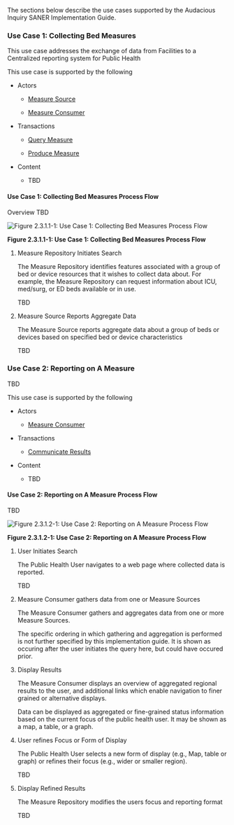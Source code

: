<?xml version="1.0" encoding="UTF-8"?>
The sections below describe the use cases supported by the
Audacious Inquiry SANER Implementation Guide.


### Use Case 1: Collecting Bed Measures

This use case addresses the exchange of data from Facilities to a Centralized
reporting system for Public Health


This use case is supported by the following

* Actors

  - [Measure Source](actors_and_transactions.html#measure-source)

  - [Measure Consumer](actors_and_transactions.html#measure-consumer)

* Transactions

  - [Query Measure](transaction-1.html)

  - [Produce Measure](transaction-2.html)

* Content

  - TBD

#### Use Case 1: Collecting Bed Measures Process Flow

Overview TBD


![Figure 2.3.1.1-1: Use Case 1: Collecting Bed Measures Process Flow](usecase1-processflow.svg "Figure 2.3.1.1-1: Use Case 1: Collecting Bed Measures Process Flow")

**Figure 2.3.1.1-1: Use Case 1: Collecting Bed Measures Process Flow**


1. <span xmlns:ig="http://ainq.com/ig-definition" xmlns="http://ainq.com/ig-definition" xmlns:html="http://www.w3.org/1999/xhtml" id="BED-STEP1">Measure Repository Initiates Search</span>

   The Measure Repository identifies features associated with a group of
bed or device resources that it wishes to collect data about.  For example, the Measure Repository can
request information about ICU, med/surg, or ED beds available or in use.


   TBD


1. <span xmlns:ig="http://ainq.com/ig-definition" xmlns="http://ainq.com/ig-definition" xmlns:html="http://www.w3.org/1999/xhtml" id="BED-STEP2">Measure Source Reports Aggregate Data</span>

   The Measure Source reports aggregate data about a group of beds or devices based
	                on specified bed or device characteristics


   TBD


### Use Case 2: Reporting on A Measure

TBD


This use case is supported by the following

* Actors

  - [Measure Consumer](actors_and_transactions.html#measure-consumer)

* Transactions

  - [Communicate Results](transaction-1.html)

* Content

  - TBD

#### Use Case 2: Reporting on A Measure Process Flow

TBD


![Figure 2.3.1.2-1: Use Case 2: Reporting on A Measure Process Flow](usecase2-processflow.svg "Figure 2.3.1.2-1: Use Case 2: Reporting on A Measure Process Flow")

**Figure 2.3.1.2-1: Use Case 2: Reporting on A Measure Process Flow**


1. <span xmlns:ig="http://ainq.com/ig-definition" xmlns="http://ainq.com/ig-definition" xmlns:html="http://www.w3.org/1999/xhtml" id="Reporting-STEP1">User Initiates Search</span>

   The Public Health User navigates to a web page where collected data is reported.


   TBD


1. <span xmlns:ig="http://ainq.com/ig-definition" xmlns="http://ainq.com/ig-definition" xmlns:html="http://www.w3.org/1999/xhtml" id="Aggregating-STEP2">Measure Consumer gathers data from one or Measure Sources</span>

   The Measure Consumer gathers and aggregates data from one or more Measure Sources.


   The specific ordering in which gathering and aggregation is performed is not further specified
by this implementation guide. It is shown as occuring after the user initiates the query here, but could have occured
prior.


1. <span xmlns:ig="http://ainq.com/ig-definition" xmlns="http://ainq.com/ig-definition" xmlns:html="http://www.w3.org/1999/xhtml" id="">Display Results</span>

   The Measure Consumer displays an overview of aggregated regional results to the
user, and additional links which enable navigation to finer grained or alternative displays.


   Data can be displayed as aggregated or fine-grained status information based
on the current focus of the public health user.  It may be shown as a map, a table, or a graph.


1. <span xmlns:ig="http://ainq.com/ig-definition" xmlns="http://ainq.com/ig-definition" xmlns:html="http://www.w3.org/1999/xhtml" id="Reporting-STEP2">User refines Focus or Form of Display</span>

   The Public Health User selects a new form of display (e.g., Map, table or graph) or refines their
focus (e.g., wider or smaller region).


   TBD


1. <span xmlns:ig="http://ainq.com/ig-definition" xmlns="http://ainq.com/ig-definition" xmlns:html="http://www.w3.org/1999/xhtml" id="">Display Refined Results</span>

   The Measure Repository modifies the users focus and reporting format


   TBD

